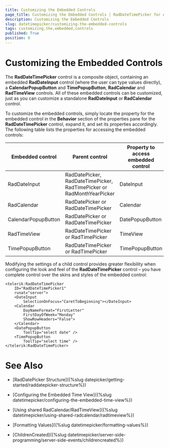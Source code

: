 ```yaml
---
title: Customizing the Embedded Controls
page_title: Customizing the Embedded Controls | RadDateTimePicker for ASP.NET AJAX Documentation
description: Customizing the Embedded Controls
slug: datetimepicker/customizing-the-embedded-controls
tags: customizing,the,embedded,controls
published: True
position: 0
---
```


# Customizing the Embedded Controls



The **RadDateTimePicker** control is a composite object, containing an embedded **RadDateInput** control (where the user can type values directly), a **CalendarPopupButton** and **TimePopupButton**, **RadCalendar** and **RadTimeView** controls. All of these embedded controls can be customized, just as you can customize a standalone **RadDateInput** or **RadCalendar** control.
 
To customize the embedded controls, simply locate the property for the embedded control in the **Behavior** section of the properties pane for the **RadDateTimePicker** control, expand it, and set its properties accordingly. The following table lists the properties for accessing the embedded controls:


| Embedded control | Parent control | Property to access embedded control |
| ------ | ------ | ------ |
|RadDateInput|RadDatePicker, RadDateTimePicker, RadTimePicker or RadMonthYearPicker|DateInput|
|RadCalendar|RadDatePicker or RadDateTimePicker|Calendar|
|CalendarPopupButton|RadDatePicker or RadDateTimePicker|DatePopupButton|
|RadTimeView|RadDateTimePicker or RadTimePicker|TimeView|
|TimePopupButton|RadDateTimePicker or RadTimePicker|TimePopupButton|

Modifying the settings of a child control provides greater flexibility when configuring the look and feel of the **RadDateTimePicker** control – you have complete control over the skins and styles of the embedded control:

````ASPNET
<telerik:RadDateTimePicker
    ID="RadDateTimePicker1"
    runat="server">
    <DateInput 
        SelectionOnFocus="CaretToBeginning"></DateInput>
    <Calendar
        DayNameFormat="FirstLetter"
        FirstDayOfWeek="Monday"
        ShowRowHeaders="False">
    </Calendar>
    <DatePopupButton
        ToolTip="select date" />
    <TimePopupButton
        ToolTip="select time" />
</telerik:RadDateTimePicker>
````



# See Also

 * [RadDatePicker Structure]({%slug datepicker/getting-started/raddatepicker-structure%})

 * [Configuring the Embedded Time View]({%slug datetimepicker/configuring-the-embedded-time-view%})

 * [Using shared RadCalendar/RadTimeView]({%slug datetimepicker/using-shared-radcalendar/radtimeview%})

 * [Formatting Values]({%slug datetimepicker/formatting-values%})

 * [ChildrenCreated]({%slug datetimepicker/server-side-programming/server-side-events/childrencreated%})
 
 
